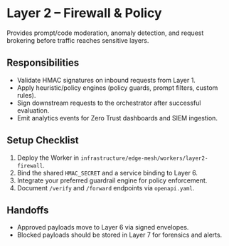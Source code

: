 # Layer 2 – Firewall & Policy

Provides prompt/code moderation, anomaly detection, and request brokering before
traffic reaches sensitive layers.

## Responsibilities
- Validate HMAC signatures on inbound requests from Layer 1.
- Apply heuristic/policy engines (policy guards, prompt filters, custom rules).
- Sign downstream requests to the orchestrator after successful evaluation.
- Emit analytics events for Zero Trust dashboards and SIEM ingestion.

## Setup Checklist
1. Deploy the Worker in `infrastructure/edge-mesh/workers/layer2-firewall`.
2. Bind the shared `HMAC_SECRET` and a service binding to Layer 6.
3. Integrate your preferred guardrail engine for policy enforcement.
4. Document `/verify` and `/forward` endpoints via `openapi.yaml`.

## Handoffs
- Approved payloads move to Layer 6 via signed envelopes.
- Blocked payloads should be stored in Layer 7 for forensics and alerts.
